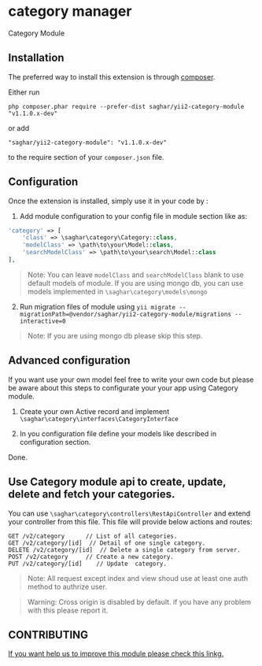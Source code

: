 category manager
================
Category Module

Installation
------------

The preferred way to install this extension is through [composer](http://getcomposer.org/download/).

Either run

```
php composer.phar require --prefer-dist saghar/yii2-category-module "v1.1.0.x-dev"
```

or add

```
"saghar/yii2-category-module": "v1.1.0.x-dev"
```

to the require section of your `composer.json` file.


Configuration
-----

Once the extension is installed, simply use it in your code by  :

1. Add module configuration to your config file in module section like as:
```php
'category' => [
    'class' => \saghar\category\Category::class,
    'modelClass' => \path\to\your\Model::class,
    'searchModelClass' => \path\to\your\search\Model::class
],
```

> Note: You can leave `modelClass` and `searchModelClass` blank to use default models of module.
> If you are using mongo db, you can use models implemented in `\saghar\category\models\mongo`

2. Run migration files of module using `yii migrate --migrationPath=@vendor/saghar/yii2-category-module/migrations --interactive=0`

> Note: If you are using mongo db please skip this step.

Advanced configuration
-------
If you want use your own model feel free to write your own code but please be aware about this steps to configurate your
your app using Category module.

1. Create your own Active record and implement `\saghar\category\interfaces\CategoryInterface`

2. In you configuration file define your models like described in configuration section.

Done.


Use Category module api to create, update, delete and fetch your categories.
-------------
You can use `\saghar\category\controllers\RestApiController` and extend your controller from this file.
This file will provide below actions and routes:

```text
GET /v2/category      // List of all categories.
GET /v2/category/[id]  // Detail of one single category.
DELETE /v2/category/[id]  // Delete a single category from server.
POST /v2/category     // Create a new category.
PUT /v2/category/[id]    // Update  category.

```


> Note: 
> All request except index and view shoud use at least one auth method to authrize user.


> Warning:
>   Cross origin is disabled by default. if you have any problem with this please report it.


CONTRIBUTING
---------
[If you want help us to improve this module please check this linkg.](CONTRIBUTING.md)